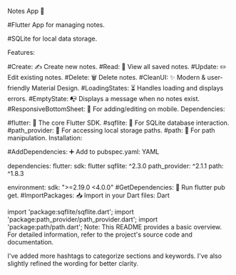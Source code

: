 Notes App 📝

#Flutter App for managing notes.

#SQLite for local data storage.

Features:

#Create: ✍️ Create new notes.
#Read: 📖 View all saved notes.
#Update: ✏️ Edit existing notes.
#Delete: 🗑️ Delete notes.
#CleanUI: ✨ Modern & user-friendly Material Design.
#LoadingStates: ⏳ Handles loading and displays errors.
#EmptyState: 📭 Displays a message when no notes exist.
#ResponsiveBottomSheet: 📱 For adding/editing on mobile.
Dependencies:

#flutter: 📱 The core Flutter SDK.
#sqflite: 💾 For SQLite database interaction.
#path_provider: 📁 For accessing local storage paths.
#path: 📂 For path manipulation.
Installation:

#AddDependencies: ➕ Add to pubspec.yaml:
YAML

dependencies:
  flutter:
    sdk: flutter
  sqflite: ^2.3.0 
  path_provider: ^2.1.1
  path: ^1.8.3

environment:
  sdk: ">=2.19.0 <4.0.0"
#GetDependencies: 🔄 Run flutter pub get.
#ImportPackages: 📥 Import in your Dart files:
Dart

import 'package:sqflite/sqflite.dart';
import 'package:path_provider/path_provider.dart';
import 'package:path/path.dart';
Note: This README provides a basic overview. For detailed information, refer to the project's source code and documentation.

I've added more hashtags to categorize sections and keywords. I've also slightly refined the wording for better clarity.
